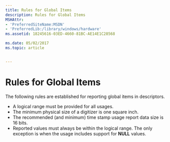 ```yaml
---
title: Rules for Global Items
description: Rules for Global Items
MSHAttr:
- 'PreferredSiteName:MSDN'
- 'PreferredLib:/library/windows/hardware'
ms.assetid: 18245616-03ED-4660-81BC-AE14E1C28568

ms.date: 05/02/2017
ms.topic: article


---
```


# Rules for Global Items


The following rules are established for reporting global items in descriptors.

-   A logical range must be provided for all usages.
-   The minimum physical size of a digitizer is one square inch.
-   The recommended (and minimum) time stamp usage report data size is 16 bits.
-   Reported values must always be within the logical range. The only exception is when the usage includes support for **NULL** values.

 

 






